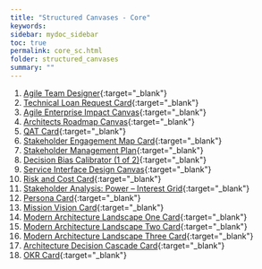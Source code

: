 ```yaml
---
title: "Structured Canvases - Core"
keywords: 
sidebar: mydoc_sidebar
toc: true
permalink: core_sc.html
folder: structured_canvases
summary: ""
---
```


1. [Agile Team Designer](agile_team_designer.md){:target="_blank"}
2. [Technical Loan Request Card](technical_loan_request_card.md){:target="_blank"}
3. [Agile Enterprise Impact Canvas](agile_enterprise_impact_canvas.md){:target="_blank"}
4. [Architects Roadmap Canvas](architects_roadmap_canvas.md){:target="_blank"}
5. [QAT Card](qat_card.md){:target="_blank"}
6. [Stakeholder Engagement Map Card](stakeholder_engagement_map_card.md){:target="_blank"}
7. [Stakeholder Management Plan](stakholder_management_plan.md){:target="_blank"}
8. [Decision Bias Calibrator (1 of 2)](decision_bias_calibrator_1.md){:target="_blank"}
9. [Service Interface Design Canvas](service_interface_design_canvas.md){:target="_blank"}
10. [Risk and Cost Card](risk_and_cost_card.md){:target="_blank"}
11. [Stakeholder Analysis: Power – Interest Grid](power_interest_grid.md){:target="_blank"}
12. [Persona Card](persona_card.md){:target="_blank"}
13. [Mission Vision Card](mission_vision_card.md){:target="_blank"}
14. [Modern Architecture Landscape One Card](modern_architecture_landscape_one_card.md){:target="_blank"}
15. [Modern Architecture Landscape Two Card](modern_architecture_landscape_two_card.md){:target="_blank"}
16. [Modern Architecture Landscape Three Card](modern_architecture_landscape_three_card.md){:target="_blank"}
17. [Architecture Decision Cascade Card](architecture_decision_cascade_card.md){:target="_blank"}
18. [OKR Card](okr_card.md){:target="_blank"}




